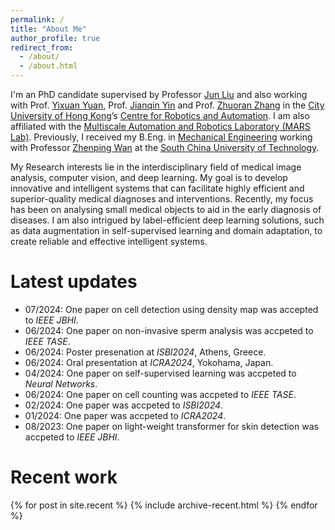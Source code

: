 ```yaml
---
permalink: /
title: "About Me"
author_profile: true
redirect_from:
  - /about/
  - /about.html
---
```


<!-- 
A data-driven personal website
====== -->

<!-- **I'm actively recruiting lab members**, so please send me your CV and a brief
description of your research interests if you'd like to be considered! -->

I'm an PhD candidate supervised by Professor [Jun Liu](https://scholars.cityu.edu.hk/en/persons/jun-liu(828ed819-1d73-466a-b468-63b5292cb4f6).html) and also working with Prof. [Yixuan Yuan](https://www.ee.cuhk.edu.hk/~yxyuan/), Prof. [Jianqin Yin](https://www.researchgate.net/profile/Jianqin-Yin) and Prof. [Zhuoran Zhang](https://sse.cuhk.edu.cn/en/faculty/zhangzhuoran) in the
[City University of Hong Kong](https://www.cityu.edu.hk/)’s
[Centre for Robotics and Automation](https://www.cityu.edu.hk/cra/).
I am also affiliated with the 
[Multiscale Automation and Robotics Laboratory (MARS Lab)](https://www.cityu.edu.hk/mne/marslab/).
Previously, I received my B.Eng. in
[Mechanical Engineering](http://cogsci.ucmerced.edu/) working with Professor
[Zhenping Wan](https://www.researchgate.net/profile/Zhenping-Wan) at the
[South China University of Technology](https://www.scut.edu.cn/en/).

My Research interests lie in the interdisciplinary field of medical image analysis, computer vision, and deep learning.
My goal is to develop innovative and intelligent systems that can facilitate highly efficient and superior-quality medical diagnoses and interventions. 
Recently, my focus has been on analysing small medical objects to aid in the early diagnosis of diseases.
I am also intrigued by label-efficient deep learning solutions, such as data augmentation in self-supervised learning and domain adaptation, to create reliable and effective intelligent systems.

Latest updates
======
* 07/2024: One paper on cell detection using density map was accepted to *IEEE JBHI*.
* 06/2024: One paper on non-invasive sperm analysis was accpeted to *IEEE TASE*.
* 06/2024: Poster presenation at *ISBI2024*, Athens, Greece.
* 06/2024: Oral presentation at *ICRA2024*, Yokohama, Japan.
* 04/2024: One paper on self-supervised learning was accpeted to *Neural Networks*.
* 06/2024: One paper on cell counting was accpeted to *IEEE TASE*.
* 02/2024: One paper was accpeted to *ISBI2024*.
* 01/2024: One paper was accpeted to *ICRA2024*.
* 08/2023: One paper on light-weight transformer for skin detection was accpeted to *IEEE JBHI*.

<!-- * 01/2021: Three papers were accepted to ICLR2021, two spotlight (top 4%) and one poster. -->
<!-- * 06/2020: I will join the School of Information Technology, Deakin University, as a lecturer. -->
<!-- * 06/2020: One paper on robust loss functions was accepted to ICML2020.
* 05/2020: One paper on understanding medical adversarial attacks/examples was accepted to journal Pattern Recognition. -->
<!-- * 12/2019: Two papers were accepted to ICLR2020. -->
<!-- * 12/2019: I gave a invited tutorial on Adversarial Machine Learning (AML) at <a href="http://nugget.unisa.edu.au/AI2019/index.php#" target="_blank">Australasian Joint Conference on Artificial Intelligence (AI2019)</a>. <a href="https://github.com/xingjunm/An-Introduction-to-Adversarial-Machine-Learning" target="_blank">GitHub (slides and codes)</a>. -->
<!-- * 08/2019: I gave a talk on generative adversarial networks (GANs) at <a href="https://mondo.com.au/" target="_blank">Mondo</a>. -->
<!-- * 05/2019: I will visit RIKEN and NII in Japan, June 2019. -->
<!-- * 12/2018: Session Chair of the Computer Science and IT session at <a href="http://www.capsaus.org/?a=3FA592EB18CBDF30" target="_blank">The 11th Research Symposium for Chinese PhD Students and Scholars in Australia</a>. -->
<!-- * 09/2018: I took the position of Research Fellow in The University of Melbourne. -->
<!-- * 09/2018: I submitted my PhD thesis. -->
<!-- * 07/2018: Long talk at ICML 2018 Conference, Stockholm, Sweden. -->
<!-- * 03/2018: Research intern at National Institute of Informatic, Tokyo Japan. -->

Recent work
======
{% for post in site.recent %}
  {% include archive-recent.html %}
{% endfor %}